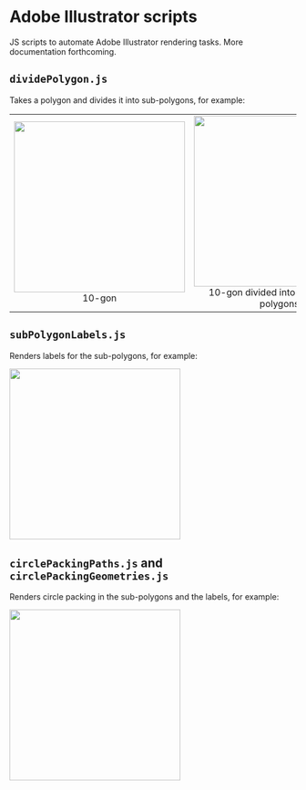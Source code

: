 # Adobe Illustrator scripts
JS scripts to automate Adobe Illustrator rendering tasks. More documentation forthcoming.

## `dividePolygon.js`
Takes a polygon and divides it into sub-polygons, for example:

<table>
<tr>
<td align="center">
<img width="300" src="https://user-images.githubusercontent.com/532545/30355387-fea20e7e-97e7-11e7-8a69-c911fc61bdd4.png" />
<br />
10-gon
</td>
<td align="center">
<img width="300" src="https://user-images.githubusercontent.com/532545/30355416-3b82a506-97e8-11e7-9eb6-017a4b67a037.png" />
<br />
10-gon divided into eleven sub-polygons
</td>
</tr>
</table>

## `subPolygonLabels.js`
Renders labels for the sub-polygons, for example:

<img width="300" src="https://user-images.githubusercontent.com/532545/30355558-f72033dc-97e8-11e7-96c4-bfe0a6f24bae.png" />

## `circlePackingPaths.js` and `circlePackingGeometries.js`
Renders circle packing in the sub-polygons and the labels, for example:

<img width="300" src="https://user-images.githubusercontent.com/532545/30355793-5b6f81e8-97ea-11e7-8bd4-90403d557447.png" />
